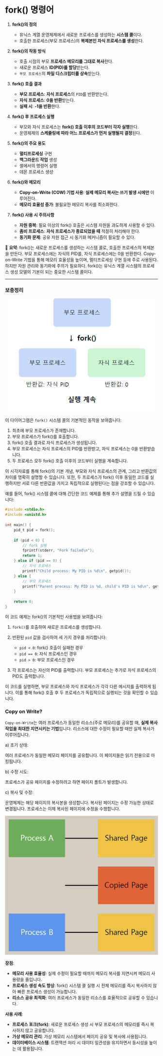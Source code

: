 # fork() 명령어

1. **fork()의 정의**
    - 유닉스 계열 운영체제에서 새로운 프로세스를 생성하는 **시스템 콜**이다.
    - 호출한 프로세스(부모 프로세스)의 **복제본인 자식 프로세스를 생성**한다.

2. **fork()의 작동 방식**
    - 호출 시점의 부모 **프로세스 메모리를 그대로 복사**한다.
    - 새로운 프로세스 **ID(PID)를 할당**받는다.
    - `부모 프로세스`의 **파일 디스크립터를 상속**받는다.

3. **fork() 호출 결과**
    - **부모 프로세스**: **자식 프로세스**의 `PID`를 반환받는다.
    - **자식 프로세스**: **0을 반환**받는다.
    - **실패 시**: **-1을 반환**한다.

4. **fork() 후 프로세스 실행**
    - 부모와 자식 프로세스는 **fork() 호출 이후의 코드부터 각자 실행**한다.
    - 운영체제의 **스케줄링에 따라 어느 프로세스가 먼저 실행될지 결정**된다.

5. **fork()의 주요 용도**
    - **멀티프로세싱** 구현
    - **백그라운드 작업** 생성
    - 셸에서의 명령어 실행
    - 데몬 프로세스 생성

6. **fork()와 메모리**
    - **Copy-on-Write (COW) 기법 사용**: **실제 메모리 복사는 쓰기 발생 시에만** 이루어진다.
    - **메모리 효율성 증가**: 불필요한 메모리 복사를 최소화한다.

7. **fork() 사용 시 주의사항**
    - **자원 중복**: 필요 이상의 fork() 호출은 시스템 자원을 과도하게 사용할 수 있다.
    - **좀비 프로세스**: **자식 프로세스가 종료되었을 때** 적절히 처리해야 한다.
    - **동기화 문제**: 공유 자원 접근 시 동기화 메커니즘이 필요할 수 있다.

📌 **요약**: fork()는 새로운 프로세스를 생성하는 시스템 콜로, 호출한 프로세스의 복제본을 만든다. 부모 프로세스에는 자식의 PID를, 자식 프로세스에는 0을 반환한다. Copy-on-Write 기법을 통해 메모리 효율성을 높이며, 멀티프로세싱 구현 등에 주로 사용된다. 하지만 자원 관리와 동기화에 주의가 필요하다. fork()는 유닉스 계열 시스템의 프로세스 생성 모델의 기본이 되는 중요한 시스템 콜이다.
___
### 보충정리

![img.png](fork.png)


이 다이어그램은 `fork()` 시스템 콜의 기본적인 동작을 보여줍니다:

1. 최초에 부모 프로세스가 존재합니다.
2. 부모 프로세스가 fork()를 호출합니다.
3. fork() 호출 결과로 자식 프로세스가 생성됩니다.
4. 부모 프로세스는 자식 프로세스의 PID를 반환받고, 자식 프로세스는 0을 반환받습니다.
5. 두 프로세스 모두 fork() 호출 이후의 코드부터 실행을 계속합니다.

이 시각자료를 통해 fork()의 기본 개념, 부모와 자식 프로세스의 관계, 그리고 반환값의 차이를 명확히 설명할 수 있습니다. 또한, 두 프로세스가 fork() 이후 동일한 코드를 실행하지만 서로 다른 반환값을 가지고 독립적으로 실행된다는 점을 강조할 수 있습니다.


예를 들어, fork() 시스템 콜에 대해 간단한 코드 예제를 통해 추가 설명을 드릴 수 있습니다:


```c
#include <stdio.h>
#include <unistd.h>

int main() {
    pid_t pid = fork();

    if (pid < 0) {
        // fork 실패
        fprintf(stderr, "Fork failed\n");
        return 1;
    } else if (pid == 0) {
        // 자식 프로세스
        printf("Child process: My PID is %d\n", getpid());
    } else {
        // 부모 프로세스
        printf("Parent process: My PID is %d, child's PID is %d\n", getpid(), pid);
    }

    return 0;
}

```

이 코드 예제는 fork()의 기본적인 사용법을 보여줍니다:

1. `fork()`를 호출하여 새로운 프로세스를 생성합니다.

2. 반환된 `pid` 값을 검사하여 세 가지 경우를 처리합니다:
    - `pid < 0`: fork() 호출이 실패한 경우
    - `pid == 0`: 자식 프로세스인 경우
    - `pid > 0`: 부모 프로세스인 경우

3. 각 프로세스는 자신의 PID를 출력합니다. 부모 프로세스는 추가로 자식 프로세스의 PID도 출력합니다.

이 코드를 실행하면, 부모 프로세스와 자식 프로세스가 각각 다른 메시지를 출력하게 됩니다. 이를 통해 fork() 호출 후 두 프로세스가 독립적으로 실행되는 것을 확인할 수 있습니다.


### Copy on Write?

`Copy-on-Write`는 여러 프로세스가 동일한 리소스(주로 메모리)를 공유할 때, **실제 복사 작업을 최대한 지연시키는 기법**입니다. 리소스에 대한 수정이 필요할 때만 실제 복사가 이루어집니다.

a) 초기 상태:

여러 프로세스가 동일한 메모리 페이지를 공유합니다.
이 페이지들은 읽기 전용으로 마킹됩니다.

b) 수정 시도:

프로세스가 공유 페이지를 수정하려고 하면 페이지 폴트가 발생합니다.

c) 복사 및 수정:

운영체제는 해당 페이지의 복사본을 생성합니다.
복사된 페이지는 수정 가능한 상태로 변경됩니다.
프로세스는 이제 복사된 페이지에 수정을 수행합니다.

![img.png](COW.png)

**장점**:

- **메모리 사용 효율성**: 실제 수정이 필요할 때까지 메모리 복사를 지연시켜 메모리 사용량을 줄입니다.
- **프로세스 생성 속도 향상**: fork() 시스템 콜 실행 시 전체 메모리를 즉시 복사하지 않아 빠른 프로세스 생성이 가능합니다.
- **리소스 공유 최적화**: 여러 프로세스가 동일한 리소스를 효율적으로 공유할 수 있습니다.

**사용 사례**:

- **프로세스 포크(fork)**: 새로운 프로세스 생성 시 부모 프로세스의 메모리를 즉시 복사하지 않고 공유합니다.
- **가상 메모리 관리**: 가상 메모리 시스템에서 페이지 공유 및 복사에 사용됩니다.
- **데이터베이스 시스템**: 트랜잭션 처리 시 데이터 일관성을 유지하면서 동시성을 높이는 데 활용됩니다.
